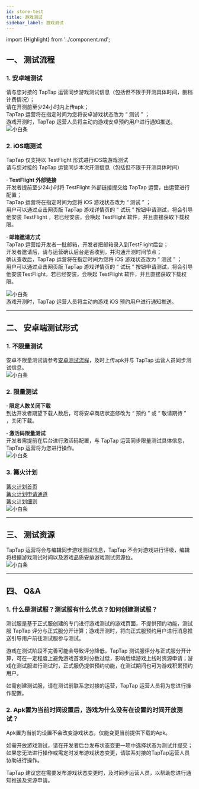 ```yaml
---
id: store-test
title: 游戏测试
sidebar_label: 游戏测试
---
```

import {Highlight} from '../component.md';


## **一、 测试流程**  

### **1. 安卓端测试**
请与您对接的 TapTap 运营同步游戏测试信息（包括但不限于开测具体时间，删档计费情况）；  
请在开测前至少24小时内上传apk；  
TapTap 运营将在指定时间为您将安卓游戏状态改为 “ 测试 ” ；  
游戏开测时，TapTap 运营人员将主动向游戏安卓预约用户进行通知推送。  
![小白条](https://img.tapimg.com/market/images/c53d78b9b120276b53f82aebb0d01537.png)  

### **2. iOS端测试**  
TapTap 仅支持以 TestFlight 形式进行iOS端游戏测试  
请与您对接的 TapTap 运营同步本次开测信息（包括但不限于开测具体时间）


**· TestFlight 外部链接**  
开发者提前至少24小时将 TestFlight 外部链接提交给 TapTap 运营，由运营进行配置；  
TapTap 运营将在指定时间为您将 iOS 游戏状态改为 “ 测试 ” ；  
用户可以通过点击网页版 TapTap 游戏详情页的 “ 试玩 ” 按钮申请测试，将会引导他安装 TestFlight ，若已经安装，会唤起 TestFlight 软件，并且直接获取下载权限。  


**· 邮箱邀请方式**  
TapTap 运营给开发者一批邮箱，开发者把邮箱录入到TestFlight后台；  
开发者邀请后，请与运营确认后台是否收到，并沟通开测时间节点；  
确认查收后，TapTap 运营将在指定时间为您将 iOS 游戏状态改为 “ 测试 ” ；  
用户可以通过点击网页版 TapTap 游戏详情页的 “ 试玩 ” 按钮申请测试，将会引导他安装TestFlight，若已经安装，会唤起 TestFlight 软件，并且直接获取下载权限。  

![小白条](https://img.tapimg.com/market/images/c53d78b9b120276b53f82aebb0d01537.png)  
游戏开测时，TapTap 运营人员将主动向游戏 iOS 预约用户进行通知推送。  

---

## **二、 安卓端测试形式**  

### **1. 不限量测试**
安卓不限量测试请参考[安卓测试流程](https://www.taptap.com/developer/help_docs/7?id=46#document_0)，及时上传apk并与 TapTap 运营人员同步测试信息。  
![小白条](https://img.tapimg.com/market/images/c53d78b9b120276b53f82aebb0d01537.png)  

### **2. 限量测试**  

**· 限定人数关闭下载**  
到达开发者期望下载人数后，可将安卓商店状态修改为 “ 预约 ” 或 “ 敬请期待 ” ，关闭下载。  

**· 激活码限量测试**  
开发者需提前在后台进行激活码配置，与 TapTap 运营同步限量测试具体信息，TapTap 运营将为您进行操作。  
![小白条](https://img.tapimg.com/market/images/c53d78b9b120276b53f82aebb0d01537.png)  

### **3. 篝火计划**  
 [篝火计划首页](https://www.taptap.com/campfire)  
 [篝火计划申请通道](https://www.taptap.com/campfire/apply/developer)  
 [篝火计划细则](https://www.taptap.com/campfire/guide)  
![小白条](https://img.tapimg.com/market/images/c53d78b9b120276b53f82aebb0d01537.png)  

---

## **三、 测试资源**  
TapTap 运营将会与编辑同步游戏测试信息，TapTap 不会对游戏进行评级，编辑将根据游戏测试时间以及游戏品质安排游戏测试资源位。  
![小白条](https://img.tapimg.com/market/images/c53d78b9b120276b53f82aebb0d01537.png)  

---

## **四、 Q&A**  
### **1. 什么是测试服？测试服有什么优点？如何创建测试服？**  
测试服是基于正式服创建的专门进行游戏测试的游戏页面，不提供预约功能，测试服 TapTap 评分与正式服分开计算；游戏开测时，将向正式服预约用户进行消息推送引导用户前往测试服参与测试。  

游戏在测试阶段不完善可能会导致评分降低，TapTap 测试服评分与正式服分开计算，可在一定程度上避免游戏首发时分数过低，影响后续游戏上线时资源申请；游戏在测试服进行测试时，正式服仍提供预约功能，在测试期间也可为游戏积累预约用户。  

如需创建测试服，请在测试前联系您对接的运营，TapTap 运营人员将为您进行操作配置。  


### **2. Apk置为当前时间设置后，游戏为什么没有在设置的时间开放测试？**  
Apk置为当前的设置不会改变游戏状态，仅能变更当前提供下载的Apk。  

如需开放游戏测试，请在开发者后台<Highlight color='#00b9c8'>发布状态变更</Highlight>一项中选择状态为测试并提交；  
如果您无法进行操作或需定时发布游戏状态变更，请联系对接的TapTap运营人员协助进行操作。  

TapTap 建议您在需要发布游戏状态变更时，及时同步运营人员，以帮助您进行通知推送及资源申请。  
